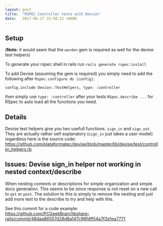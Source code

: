 ```yaml
---
layout: post
title:  "RSPEC Controller tests with Devise"
date:   2017-06-27 15:58:22 +0000
---
```



## Setup

(**Note:** it would seem that the `warden` gem is required as well for the devise test helpers)

To generate your rspec shell in rails run `rails generate rspec:install`

To add Devise (assuming the gem is required) you simply need to add the following after `Rspec.configure do |config|`:

```
config.include Devise::TestHelpers, type: :controller
```

then simply use `type: :controller` after your tests `RSpec.describe ...` for RSpec to auto load all the functions you need.

## Details

Devise test helpers give you two usefull functions. `sign_in` and `sign_out`. They are actually rather self explanatory (`sign_in` just takes a user model) regardless here is the source code: https://github.com/plataformatec/devise/blob/master/lib/devise/test/controller_helpers.rb

## Issues: Devise sign_in helper not working in nested context/describe
When nesting contexts or descriptions for simple organization and simple docs generation. This seems to be since response is not reset on a new call to `get` or `post`. The solution to this is simply to remove the nesting and just add more text to the describe to try and help with this. 

See this commit for a code example: https://github.com/PCGeekBrain/libshare-rails/commit/48daa86557d28d8a147c96fdff54a7f2e1ea7771




